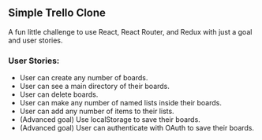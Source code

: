 ## Simple Trello Clone

A fun little challenge to use React, React Router, and Redux with just a goal and user stories.

### User Stories:

- User can create any number of boards.
- User can see a main directory of their boards.
- User can delete boards.
- User can make any number of named lists inside their boards.
- User can add any number of items to their lists.
- (Advanced goal) Use localStorage to save their boards.
- (Advanced goal) User can authenticate with OAuth to save their boards.